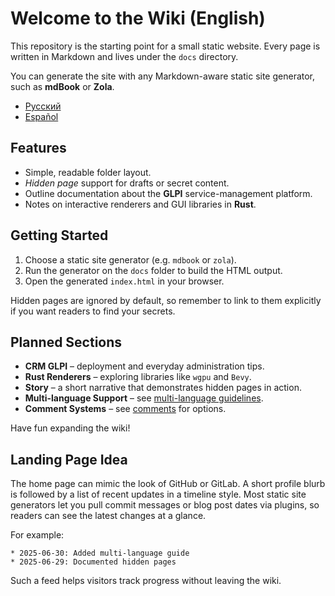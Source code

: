 # Welcome to the Wiki (English)

This repository is the starting point for a small static website. Every page is written in Markdown and lives under the `docs` directory.

You can generate the site with any Markdown-aware static site generator, such as **mdBook** or **Zola**.

* [Русский](../ru/index.md)
* [Español](../es/index.md)

## Features

- Simple, readable folder layout.
- *Hidden page* support for drafts or secret content.
- Outline documentation about the **GLPI** service-management platform.
- Notes on interactive renderers and GUI libraries in **Rust**.

## Getting Started

1. Choose a static site generator (e.g. `mdbook` or `zola`).
2. Run the generator on the `docs` folder to build the HTML output.
3. Open the generated `index.html` in your browser.

Hidden pages are ignored by default, so remember to link to them explicitly if you want readers to find your secrets.

## Planned Sections

- **CRM GLPI** – deployment and everyday administration tips.
- **Rust Renderers** – exploring libraries like `wgpu` and `Bevy`.
- **Story** – a short narrative that demonstrates hidden pages in action.
- **Multi-language Support** – see [multi-language guidelines](multilanguage.md).
- **Comment Systems** – see [comments](comments.md) for options.

Have fun expanding the wiki!

## Landing Page Idea

The home page can mimic the look of GitHub or GitLab. A short profile blurb is followed by a list of recent updates in a timeline style. Most static site generators let you pull commit messages or blog post dates via plugins, so readers can see the latest changes at a glance.

For example:

```
* 2025-06-30: Added multi-language guide
* 2025-06-29: Documented hidden pages
```

Such a feed helps visitors track progress without leaving the wiki.
